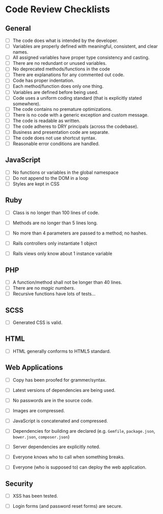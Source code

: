 # Code Review Checklists

## General
- [ ] The code does what is intended by the developer.
- [ ] Variables are properly defined with meaningful, consistent, and
clear names.
- [ ] All assigned variables have proper type consistency and casting.
- [ ] There are no redundant or unused variables.
- [ ] No deprecated methods/functions in the code
- [ ] There are explanations for any commented out code.
- [ ] Code has proper indentation.
- [ ] Each method/function does only one thing.
- [ ] Variables are defined before being used.
- [ ] Code uses a uniform coding standard (that is explicitly stated
somewhere).
- [ ] The code contains no premature optimizations.
- [ ] There is no code with a generic exception and custom message.
- [ ] The code is readable as written.
- [ ] The code adheres to DRY principals (across the codebase).
- [ ] Business and presentation code are separate.
- [ ] The code does not use shortcut syntax.
- [ ] Reasonable error conditions are handled.

## JavaScript
- [ ] No functions or variables in the global namespace
- [ ] Do not append to the DOM in a loop
- [ ] Styles are kept in CSS

## Ruby
- [ ] Class is no longer than 100 lines of code.
- [ ] Methods are no longer than 5 lines long.
- [ ] No more than 4 parameters are passed to a method; no hashes.
- [ ] Rails controllers only instantiate 1 object
- [ ] Rails views only know about 1 instance variable


## PHP
- [ ] A function/method shall not be longer than 40 lines.
- [ ] There are no *magic numbers*.
- [ ] Recursive functions have lots of tests...

## SCSS
- [ ] Generated CSS is valid.

## HTML
- [ ] HTML generally conforms to HTML5 standard.

## Web Applications
- [ ] Copy has been proofed for grammer/syntax.
- [ ] Latest versions of dependencies are being used.
- [ ] No passwords are in the source code.
- [ ] Images are compressed.
- [ ] JavaScript is concatenated and compressed.
- [ ] Dependencies for building are declared (e.g. `Gemfile`, `package.json`, `bower.json`, `composer.json`)
- [ ] Server dependencies are explicitly noted.
- [ ] Everyone knows who to call when something breaks.
- [ ] Everyone (who is supposed to) can deploy the web application.


## Security
- [ ] XSS has been tested.
- [ ] Login forms (and password reset forms) are secure.

